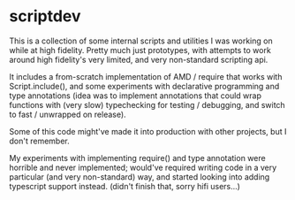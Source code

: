 # scriptdev

This is a collection of some internal scripts and utilities I was working on while at high fidelity.
Pretty much just prototypes, with attempts to work around high fidelity's very limited, and very non-standard scripting api.

It includes a from-scratch implementation of AMD / require that works with Script.include(), and some experiments 
with declarative programming and type annotations (idea was to implement annotations that could wrap functions with
(very slow) typechecking for testing / debugging, and switch to fast / unwrapped on release).

Some of this code might've made it into production with other projects, but I don't remember.

My experiments with implementing require() and type annotation were horrible and never implemented; would've required 
writing code in a very particular (and very non-standard) way, and started looking into adding typescript support instead.
(didn't finish that, sorry hifi users...)
